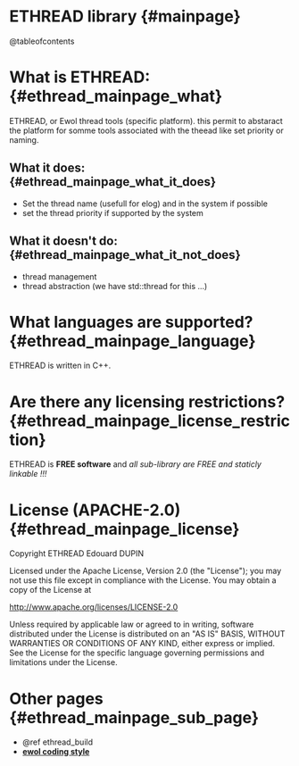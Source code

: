 ETHREAD library                                {#mainpage}
===============

@tableofcontents

What is ETHREAD:                               {#ethread_mainpage_what}
================

ETHREAD, or Ewol thread tools (specific platform). this permit to abstaract the platform for somme tools associated with the theead like set priority or naming.

What it does:                               {#ethread_mainpage_what_it_does}
-------------

  - Set the thread name (usefull for elog) and in the system if possible
  - set the thread priority if supported by the system

What it doesn't do:                          {#ethread_mainpage_what_it_not_does}
-------------------

  - thread management
  - thread abstraction (we have std::thread for this ...)

What languages are supported?                    {#ethread_mainpage_language}
=============================

ETHREAD is written in C++.


Are there any licensing restrictions?            {#ethread_mainpage_license_restriction}
=====================================

ETHREAD is **FREE software** and _all sub-library are FREE and staticly linkable !!!_


License (APACHE-2.0)                             {#ethread_mainpage_license}
====================

Copyright ETHREAD Edouard DUPIN

Licensed under the Apache License, Version 2.0 (the "License");
you may not use this file except in compliance with the License.
You may obtain a copy of the License at

<http://www.apache.org/licenses/LICENSE-2.0>

Unless required by applicable law or agreed to in writing, software
distributed under the License is distributed on an "AS IS" BASIS,
WITHOUT WARRANTIES OR CONDITIONS OF ANY KIND, either express or implied.
See the License for the specific language governing permissions and
limitations under the License.


Other pages                              {#ethread_mainpage_sub_page}
===========

  - @ref ethread_build
  - [**ewol coding style**](http://atria-soft.github.io/ewol/ewol_coding_style.html)

